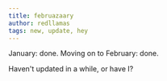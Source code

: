 ```yaml
---
title: februazaary
author: redllamas
tags: new, update, hey
---
```


January: done. Moving on to February: done.

Haven't updated in a while, or have I?  